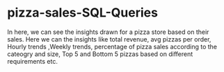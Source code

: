 # pizza-sales-SQL-Queries

In here, we can see the insights drawn for a pizza store based on their sales.
Here we can the insights like total revenue, avg pizzas per order, Hourly trends ,Weekly trends, percentage of pizza sales according to the cateogry and size,
Top 5 and Bottom 5 pizzas based on different requirements etc.
